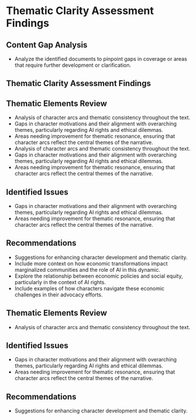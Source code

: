 # Thematic Clarity Assessment Findings

## Content Gap Analysis
- Analyze the identified documents to pinpoint gaps in coverage or areas that require further development or clarification.

## Thematic Clarity Assessment Findings

## Thematic Elements Review
- Analysis of character arcs and thematic consistency throughout the text.
- Gaps in character motivations and their alignment with overarching themes, particularly regarding AI rights and ethical dilemmas.
- Areas needing improvement for thematic resonance, ensuring that character arcs reflect the central themes of the narrative.
- Analysis of character arcs and thematic consistency throughout the text.
- Gaps in character motivations and their alignment with overarching themes, particularly regarding AI rights and ethical dilemmas.
- Areas needing improvement for thematic resonance, ensuring that character arcs reflect the central themes of the narrative.

## Identified Issues
- Gaps in character motivations and their alignment with overarching themes, particularly regarding AI rights and ethical dilemmas.
- Areas needing improvement for thematic resonance, ensuring that character arcs reflect the central themes of the narrative.

## Recommendations
- Suggestions for enhancing character development and thematic clarity.
- Include more context on how economic transformations impact marginalized communities and the role of AI in this dynamic.
- Explore the relationship between economic policies and social equity, particularly in the context of AI rights.
- Include examples of how characters navigate these economic challenges in their advocacy efforts.

## Thematic Elements Review
- Analysis of character arcs and thematic consistency throughout the text.

## Identified Issues
- Gaps in character motivations and their alignment with overarching themes, particularly regarding AI rights and ethical dilemmas.
- Areas needing improvement for thematic resonance, ensuring that character arcs reflect the central themes of the narrative.

## Recommendations
- Suggestions for enhancing character development and thematic clarity.
